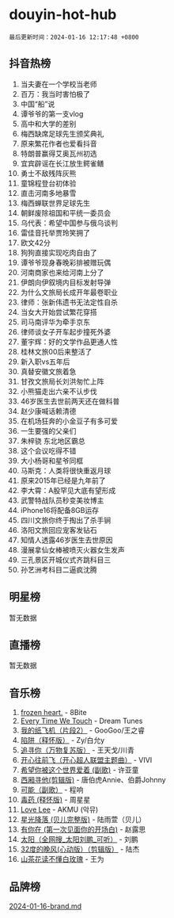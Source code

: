 # douyin-hot-hub

`最后更新时间：2024-01-16 12:17:48 +0800`

## 抖音热榜

1. 当夫妻在一个学校当老师
1. 百万：我当时害怕极了
1. 中国“船”说
1. 谭爷爷的第一支vlog
1. 高中和大学的差别
1. 梅西缺席足球先生颁奖典礼
1. 原来繁花作者也爱看抖音
1. 特朗普赢得艾奥瓦州初选
1. 宜宾辟谣在长江放生鳄雀鳝
1. 勇士不敌残阵灰熊
1. 童锦程登台初体验
1. 直击河南多地暴雪
1. 梅西蝉联世界足球先生
1. 朝鲜废除祖国和平统一委员会
1. 乌代表：希望中国参与俄乌谈判
1. 雷佳音托举贾玲笑拥了
1. 欧文42分
1. 狗狗直接实现吃肉自由了
1. 谭爷爷现身春晚彩排被赠玩偶
1. 河南商家也来给河南上分了
1. 伊朗向伊叙境内目标发射导弹
1. 为什么文旅局长成开年最卷职业
1. 律师：张新伟遗书无法定性自杀
1. 当女大开始尝试繁花穿搭
1. 司马南评华为牵手京东
1. 律师谈女子开车起步撞死外婆
1. 董宇辉：好的文学作品更通人性
1. 桂林文旅00后来整活了
1. 新入职vs五年后
1. 真替安徽文旅着急
1. 甘孜文旅局长刘洪匆忙上阵
1. 小熊猫走出六亲不认步伐
1. 46岁医生去世前两天还在做科普
1. 赵少康喊话赖清德
1. 在机场狂奔的小金豆子有多可爱
1. 一生要强的父亲们
1. 朱梓骁 东北地区霸总
1. 这个会议吃得不错
1. 大小杨哥和星爷同框
1. 马斯克：人类将很快重返月球
1. 原来2015年已经是九年前了
1. 李大霄：A股罕见大底有望形成
1. 武警特战队员秒变美妆博主
1. iPhone16将配备8GB运存
1. 四川文旅你终于掏出了杀手锏
1. 洛阳文旅回应宠客发钻石
1. 知情人透露46岁医生去世原因
1. 漫展拿仙女棒被喷灭火器女生发声
1. 三孔景区开城仪式齐跳科目三
1. 孙艺洲考科目二逼疯沈腾

## 明星榜

暂无数据

## 直播榜

暂无数据

## 音乐榜

1. [frozen heart.](https://sf86-cdn-tos.douyinstatic.com/obj/tos-cn-ve-2774/oIIWJfyjIACZA9zQMtnJ6hQQhFC4vhCupoRBsO) - 8Bite
1. [Every Time We Touch](https://sf86-cdn-tos.douyinstatic.com/obj/tos-cn-ve-2774/ogN6lUKQeBBfEVhIOMikG1CcJjugxk1tztZyhP) - Dream Tunes
1. [我的纸飞机（片段2）](https://sf3-cdn-tos.douyinstatic.com/obj/tos-cn-ve-2774/oM2ZrKcg2CD5AeRB2gkeXOFB1IxAGJdZPazYHf) - GooGoo/王之睿
1. [陷阱（释怀版）](https://sf6-cdn-tos.douyinstatic.com/obj/tos-cn-ve-2774/oE8C21LeZrzKLDFfQYgMzx4GAIHageG5IzayY7) - Zy/白允y
1. [追寻你（万物复苏版）](https://sf6-cdn-tos.douyinstatic.com/obj/tos-cn-ve-2774/oYeAZJsbjIDit9APmBg8u6uDUQnHmoCf3gbo74) - 王天戈/川青
1. [开心往前飞（开心超人联盟主题曲）](https://sf86-cdn-tos.douyinstatic.com/obj/tos-cn-ve-2774/9d8fb7c82cf1421fb93a9fe925275e0a) - VIVI
1. [希望你被这个世界爱着 (副歌)](https://sf3-cdn-tos.douyinstatic.com/obj/tos-cn-ve-2774/oUHCmWQfZlE3QQBKBeD8rCFLpJzPgCpImhsxMt) - 许亚童
1. [西厢寻他(剪辑版)](https://sf86-cdn-tos.douyinstatic.com/obj/tos-cn-ve-2774/oUsAVfAQKlRNxEv5qxvIB8o5qmIWUcXbzJKJhw) - 唐伯虎Annie、伯爵Johnny
1. [可能（副歌）](https://sf6-cdn-tos.douyinstatic.com/obj/tos-cn-ve-2774/cde1731888894259b333569393c2fb51) - 程响
1. [毒药 (释怀版)](https://sf3-cdn-tos.douyinstatic.com/obj/tos-cn-ve-2774/oYILMEAzspdZBIzy4frJNB8ZHPHWAhiwowd4Ad) - 周星星
1. [Love Lee](https://sf6-cdn-tos.douyinstatic.com/obj/tos-cn-ve-2774/o05GbkJGbCBTdDnMtB0fwOYgkeZp23vrWQDQBS) - AKMU (악뮤)
1. [星光降落 (贝儿完整版)](https://sf6-cdn-tos.douyinstatic.com/obj/tos-cn-ve-2774/okwB9hAwyAtsFFkFBzAX1hOOfQuIoMNs0W2Mwr) - 陆雨萱（贝儿）
1. [有你在 (第一次见面你的开场白)](https://sf86-cdn-tos.douyinstatic.com/obj/tos-cn-ve-2774/oAthrQ3ClJBfI57uBoFEgNDYtNCZ0TSYQQfxQ0) - 赵露思
1. [太阳（全网搜_太阳刘鹏_可听）](https://sf3-cdn-tos.douyinstatic.com/obj/tos-cn-ve-2774/ogWbyIQnlBFImVbeDocRdCIYtBHlbJXgfZMvgz) - 刘鹏
1. [32度的晚风(心动版）（剪辑版）](https://sf3-cdn-tos.douyinstatic.com/obj/tos-cn-ve-2774/owNyabsyWdzUulxhoJfK8IBXgp0UMQAHpvGh2B) - 陆杰
1. [山茶花读不懂白玫瑰](https://sf3-cdn-tos.douyinstatic.com/obj/tos-cn-ve-2774/osfn8B7DktrRHEPJgPCfDbw7QDQEkwC16BxZg9) - 王为

## 品牌榜

[2024-01-16-brand.md](2024-01-16-brand.md)

